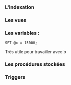 ### L'indexation

### Les vues

### Les variables :

    SET @x = 15000;
    
Très utile pour travailler avec b

### Les procédures stockées

### Triggers
